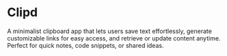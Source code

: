 # Clipd
A minimalist clipboard app that lets users save text effortlessly, generate customizable links for easy access, and retrieve or update content anytime. Perfect for quick notes, code snippets, or shared ideas.
